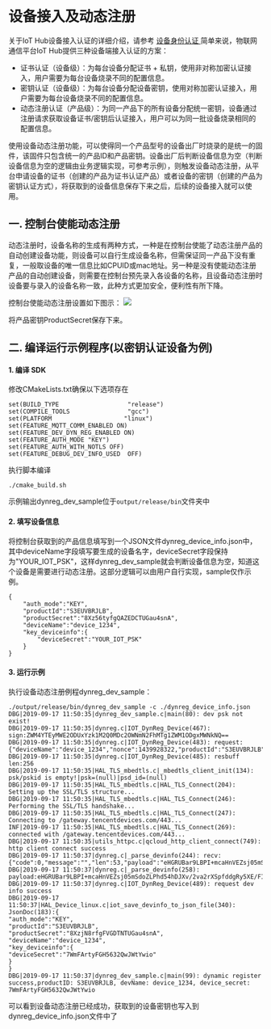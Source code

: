 # 设备接入及动态注册

关于IoT Hub设备接入认证的详细介绍，请参考 [设备身份认证 ](https://cloud.tencent.com/document/product/634/35272)
简单来说，物联网通信平台IoT Hub提供三种设备端接入认证的方案：

- 证书认证（设备级）：为每台设备分配证书 + 私钥，使用非对称加密认证接入，用户需要为每台设备烧录不同的配置信息。
- 密钥认证（设备级）：为每台设备分配设备密钥，使用对称加密认证接入，用户需要为每台设备烧录不同的配置信息。
- 动态注册认证（产品级）：为同一产品下的所有设备分配统一密钥，设备通过注册请求获取设备证书/密钥后认证接入，用户可以为同一批设备烧录相同的配置信息。

使用设备动态注册功能，可以使得同一个产品型号的设备出厂时烧录的是统一的固件，该固件只包含统一的产品ID和产品密钥。设备出厂后判断设备信息为空（判断设备信息为空的逻辑由业务逻辑实现，可参考示例），则触发设备动态注册，从平台申请设备的证书（创建的产品为证书认证产品）或者设备的密钥（创建的产品为密钥认证方式），将获取到的设备信息保存下来之后，后续的设备接入就可以使用。

## 一. 控制台使能动态注册

动态注册时，设备名称的生成有两种方式，一种是在控制台使能了动态注册产品的自动创建设备功能，则设备可以自行生成设备名称，但需保证同一产品下没有重复，一般取设备的唯一信息比如CPUID或mac地址。另一种是没有使能动态注册产品的自动创建设备，则需要在控制台预先录入各设备的名称，且设备动态注册时设备要与录入的设备名称一致，此种方式更加安全，便利性有所下降。

控制台使能动态注册设置如下图示：
![](https://main.qcloudimg.com/raw/a02f57cbe40f26ead94170396d78253c.jpg)

将产品密钥ProductSecret保存下来。

## 二. 编译运行示例程序(以**密钥认证设备**为例)
#### 1. 编译 SDK
修改CMakeLists.txt确保以下选项存在
```
set(BUILD_TYPE                   "release")
set(COMPILE_TOOLS                "gcc") 
set(PLATFORM 	                "linux")
set(FEATURE_MQTT_COMM_ENABLED ON)
set(FEATURE_DEV_DYN_REG_ENABLED ON)
set(FEATURE_AUTH_MODE "KEY")
set(FEATURE_AUTH_WITH_NOTLS OFF)
set(FEATURE_DEBUG_DEV_INFO_USED  OFF)
```
执行脚本编译
```
./cmake_build.sh 
```
示例输出dynreg_dev_sample位于`output/release/bin`文件夹中

#### 2. 填写设备信息
将控制台获取到的产品信息填写到一个JSON文件dynreg_device_info.json中，其中deviceName字段填写要生成的设备名字，deviceSecret字段保持为"YOUR_IOT_PSK"，这样dynreg_dev_sample就会判断设备信息为空，知道这个设备是需要进行动态注册。这部分逻辑可以由用户自行实现，sample仅作示例。
```
{
    "auth_mode":"KEY",
    "productId":"S3EUVBRJLB",
    "productSecret":"8Xz56tyfgQAZEDCTUGau4snA",
    "deviceName":"device_1234",
    "key_deviceinfo":{
        "deviceSecret":"YOUR_IOT_PSK"
    }
}
```
#### 3. 运行示例
执行设备动态注册例程dynreg_dev_sample：
```
./output/release/bin/dynreg_dev_sample -c ./dynreg_device_info.json 
DBG|2019-09-17 11:50:35|dynreg_dev_sample.c|main(80): dev psk not exist!
DBG|2019-09-17 11:50:35|dynreg.c|IOT_DynReg_Device(467): sign:ZWM4YTEyMWE2ODUxYzk1M2Q0MDc2OWNmN2FhMTg1ZWM1ODgxMWNkNQ==
DBG|2019-09-17 11:50:35|dynreg.c|IOT_DynReg_Device(483): request:{"deviceName":"device_1234","nonce":1439928322,"productId":"S3EUVBRJLB","timestamp":1568692235,"signature":"ZWM4YTEyMWE2ODUxYzk1M2Q0MDc2OWNmN2FhMTg1ZWM1ODgxMWNkNQ=="}
DBG|2019-09-17 11:50:35|dynreg.c|IOT_DynReg_Device(485): resbuff len:256
DBG|2019-09-17 11:50:35|HAL_TLS_mbedtls.c|_mbedtls_client_init(134): psk/pskid is empty!|psk=(null)|psd_id=(null)
DBG|2019-09-17 11:50:35|HAL_TLS_mbedtls.c|HAL_TLS_Connect(204): Setting up the SSL/TLS structure...
DBG|2019-09-17 11:50:35|HAL_TLS_mbedtls.c|HAL_TLS_Connect(246): Performing the SSL/TLS handshake...
DBG|2019-09-17 11:50:35|HAL_TLS_mbedtls.c|HAL_TLS_Connect(247): Connecting to /gateway.tencentdevices.com/443...
INF|2019-09-17 11:50:35|HAL_TLS_mbedtls.c|HAL_TLS_Connect(269): connected with /gateway.tencentdevices.com/443...
DBG|2019-09-17 11:50:35|utils_httpc.c|qcloud_http_client_connect(749): http client connect success
DBG|2019-09-17 11:50:37|dynreg.c|_parse_devinfo(244): recv: {"code":0,"message":"","len":53,"payload":"eHGRUBar9LBPI+mcaHnVEZsj05mSdoZLPhd54hDJXv/2va2rXSpfddgRy5XE/FIS835NjUr5Mhw1AJSg4yGC/w=="}
DBG|2019-09-17 11:50:37|dynreg.c|_parse_devinfo(258): payload:eHGRUBar9LBPI+mcaHnVEZsj05mSdoZLPhd54hDJXv/2va2rXSpfddgRy5XE/FIS835NjUr5Mhw1AJSg4yGC/w==
DBG|2019-09-17 11:50:37|dynreg.c|IOT_DynReg_Device(489): request dev info success
DBG|2019-09-17 11:50:37|HAL_Device_linux.c|iot_save_devinfo_to_json_file(340): JsonDoc(183):{
"auth_mode":"KEY",
"productId":"S3EUVBRJLB",
"productSecret":"8XzjN8rfgFVGDTNTUGau4snA",
"deviceName":"device_1234",
"key_deviceinfo":{
"deviceSecret":"7WmFArtyFGH5632QwJWtYwio"
}
}
DBG|2019-09-17 11:50:37|dynreg_dev_sample.c|main(99): dynamic register success,productID: S3EUVBRJLB, devName: device_1234, device_secret: 7WmFArtyFGH5632QwJWtYwio
```
可以看到设备动态注册已经成功，获取到的设备密钥也写入到dynreg_device_info.json文件中了
